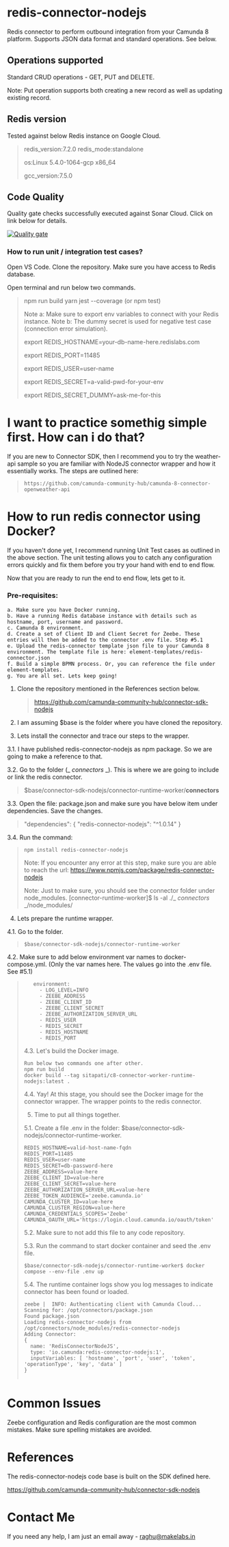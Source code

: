 # redis-connector-nodejs
Redis connector to perform outbound integration from your Camunda 8 platform. Supports JSON data format and standard operations. See below.

## Operations supported
Standard CRUD operations - GET, PUT and DELETE.
> 
Note: Put operation supports both creating a new record as well as updating existing record.


## Redis version
Tested against below Redis instance on Google Cloud.
> 
> redis_version:7.2.0
> redis_mode:standalone
> 
> os:Linux 5.4.0-1064-gcp x86_64
> 
> gcc_version:7.5.0


## Code Quality
Quality gate checks successfully executed against Sonar Cloud. Click on link below for details.
> 
[![Quality gate](https://sonarcloud.io/api/project_badges/quality_gate?project=rchari-ml_redis-connector-nodejs)](https://sonarcloud.io/summary/new_code?id=rchari-ml_redis-connector-nodejs)

### How to run unit / integration test cases?
Open VS Code. 
Clone the repository.
Make sure you have access to Redis database.

Open terminal and run below two commands.

> npm run build
> yarn jest --coverage (or npm test)
>
> Note a: Make sure to export env variables to connect with your Redis instance.
> Note b: The dummy secret is used for negative test case (connection error simulation).
> 
> export REDIS_HOSTNAME=your-db-name-here.redislabs.com
> 
> export REDIS_PORT=11485
> 
> export REDIS_USER=user-name
> 
> export REDIS_SECRET=a-valid-pwd-for-your-env
> 
> export REDIS_SECRET_DUMMY=ask-me-for-this


# I want to practice somethig simple first. How can i do that?
If you are new to Connector SDK, then I recommend you to try the weather-api sample so you are familiar with NodeJS connector wrapper and how it essentially works.
The steps are outlined here: 
> ```
> https://github.com/camunda-community-hub/camunda-8-connector-openweather-api
> ```


# How to run redis connector using Docker?
If you haven't done yet, I recommend running Unit Test cases as outlined in the above section.
The unit testing allows you to catch any configuration errors quickly and fix them before you try your hand with end to end flow.

Now that you are ready to run the end to end flow, lets get to it.

### Pre-requisites:
```
a. Make sure you have Docker running.
b. Have a running Redis database instance with details such as hostname, port, username and password.
c. Camunda 8 environment.
d. Create a set of Client ID and Client Secret for Zeebe. These entries will then be added to the connector .env file. Step #5.1
e. Upload the redis-connector template json file to your Camunda 8 environment. The template file is here: element-templates/redis-connector.json
f. Build a simple BPMN process. Or, you can reference the file under element-templates.
g. You are all set. Lets keep going!
```


1. Clone the repository mentioned in the References section below.
   > https://github.com/camunda-community-hub/connector-sdk-nodejs
> 
2. I am assuming $base is the folder where you have cloned the repository.
>
> 
3. Lets install the connector and trace our steps to the wrapper.
> 
3.1. I have published redis-connector-nodejs as npm package. So we are going to make a reference to that.
> 
3.2. Go to the folder (_ _connectors_ _). This is where we are going to include or link the redis connector.
>   $base/connector-sdk-nodejs/connector-runtime-worker/__connectors__
> 
3.3. Open the file: package.json and make sure you have below item under dependencies. Save the changes.
>   "dependencies": { "redis-connector-nodejs": "^1.0.14" }
> 
3.4. Run the command: 
> ```
> npm install redis-connector-nodejs
> ```
> Note: If you encounter any error at this step, make sure you are able to reach the url: https://www.npmjs.com/package/redis-connector-nodejs
>
> Note: Just to make sure, you should see the connector folder under node_modules. [connector-runtime-worker]$  ls -al ./_ _connectors_ _/node_modules/
>
> 
4. Lets prepare the runtime wrapper.
> 
4.1. Go to the folder. 
> ```
> $base/connector-sdk-nodejs/connector-runtime-worker
> ```
4.2. Make sure to add below environment var names to docker-compose.yml. (Only the var names here. The values go into the .env file. See #5.1)
> ```
>    environment:
>      - LOG_LEVEL=INFO
>      - ZEEBE_ADDRESS
>      - ZEEBE_CLIENT_ID
>      - ZEEBE_CLIENT_SECRET
>      - ZEEBE_AUTHORIZATION_SERVER_URL
>      - REDIS_USER
>      - REDIS_SECRET
>      - REDIS_HOSTNAME
>      - REDIS_PORT
> ```
> 
> 4.3. Let's build the Docker image.
> ```
> Run below two commands one after other.
> npm run build
> docker build --tag sitapati/c8-connector-worker-runtime-nodejs:latest .
> ```
> 
> 4.4. Yay! At this stage, you should see the Docker image for the connector wrapper. The wrapper points to the redis connector.
>
> 5. Time to put all things together.
> 
> 5.1. Create a file .env in the folder: $base/connector-sdk-nodejs/connector-runtime-worker.
> ```
> REDIS_HOSTNAME=valid-host-name-fqdn
> REDIS_PORT=11485
> REDIS_USER=user-name
> REDIS_SECRET=db-password-here
> ZEEBE_ADDRESS=value-here
> ZEEBE_CLIENT_ID=value-here
> ZEEBE_CLIENT_SECRET=value-here
> ZEEBE_AUTHORIZATION_SERVER_URL=value-here
> ZEEBE_TOKEN_AUDIENCE='zeebe.camunda.io'
> CAMUNDA_CLUSTER_ID=value-here
> CAMUNDA_CLUSTER_REGION=value-here
> CAMUNDA_CREDENTIALS_SCOPES='Zeebe'
> CAMUNDA_OAUTH_URL='https://login.cloud.camunda.io/oauth/token'
> ```
> 
> 5.2. Make sure to not add this file to any code repository.
> 
> 5.3. Run the command to start docker container and seed the .env file.
> 
> ```
> $base/connector-sdk-nodejs/connector-runtime-worker$ docker compose --env-file .env up
> ```
> 
> 5.4. The runtime container logs show you log messages to indicate connector has been found or loaded.
> ```
> zeebe |  INFO: Authenticating client with Camunda Cloud...
> Scanning for: /opt/connectors/package.json
> Found package.json
> Loading redis-connector-nodejs from /opt/connectors/node_modules/redis-connector-nodejs
> Adding Connector:
> {
>   name: 'RedisConnectorNodeJS',
>   type: 'io.camunda:redis-connector-nodejs:1',
>   inputVariables: [ 'hostname', 'port', 'user', 'token', 'operationType', 'key', 'data' ]
> }
>
> 

# Common Issues
Zeebe configuration and Redis configuration are the most common mistakes. Make sure spelling mistakes are avoided.


# References
The redis-connector-nodejs code base is built on the SDK defined here.
> 
https://github.com/camunda-community-hub/connector-sdk-nodejs


# Contact Me
If you need any help, I am just an email away - raghu@makelabs.in
